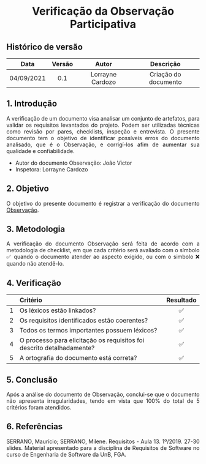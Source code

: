 # <center> Verificação da Observação Participativa

## Histórico de versão
| Data | Versão | Autor | Descrição |
| :-:|:-:|:-:|:-: |
| 04/09/2021 | 0.1 | Lorrayne Cardozo | Criação do documento |
<div align="justify">

## 1. Introdução
A verificação de um documento visa analisar um conjunto de artefatos, para validar os requisitos levantados do projeto. Podem ser utilizadas técnicas como revisão por pares, checklists, inspeção e entrevista. O presente documento tem o objetivo de identificar possíveis erros do documento analisado, que é o Observação, e corrigí-los afim de aumentar sua qualidade e confiabilidade.
* Autor do documento Observação: João Victor
* Inspetora: Lorrayne Cardozo

## 2. Objetivo
O objetivo do presente documento é registrar a verificação do documento [Observação](https://requisitos-de-software.github.io/2021.1-Hemovida/#/./elicitacao/observacao).

## 3. Metodologia
A verificação do documento Observação será feita de acordo com a metodologia de checklist, em que cada critério será avaliado com o símbolo ✅ quando o documento atender ao aspecto exigido, ou com o simbolo ❌ quando não atendê-lo.

## 4. Verificação
| | Critério | Resultado |
| :-: | :- | :-: |
| 1 | Os léxicos estão linkados? |✅|
| 2 | Os requisitos identificados estão coerentes? |✅|
| 3 | Todos os termos importantes possuem léxicos? |✅|
| 4 | O processo para elicitação os requisitos foi descrito detalhadamente? |✅|
| 5 | A ortografia do documento está correta? |✅|

## 5. Conclusão
Após a análise do documento de Observação, conclui-se que o documento não apresenta irregularidades, tendo em vista que 100% do total de 5 critérios foram atendidos.

## 6. Referências
SERRANO, Maurício; SERRANO, Milene. Requisitos - Aula 13. 1º/2019. 27-30 slides. Material apresentado para a disciplina de Requisitos de Software no curso de Engenharia de Software da UnB, FGA.

</div> 